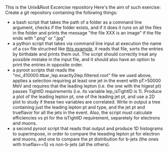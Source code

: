This is the Unix&Root Excercise repository
Here's the aim of such exercise:
Create a git repository containing the following things:
- a bash script that takes the path of a folder as a command line argument, checks if the folder exists, and if it does it runs on all the files in the folder and prints the message "the file XXX is an image" if the file ends with ".png" or ".jpg"
- a python script that takes via command line input at execution the name of a csv file structred like [this example](https://www.dropbox.com/s/xbgjp3ybuyb176m/esempio_csv.csv?dl=0), it reads that file, sorts the entries by birthdate and prints them out. The script should correctly treat any possible mistake in the input file, and it should also have an option to print the entries in opposite order.
- a pyroot scripts that reads the "mc_410000.ttbar_lep.exactly2lep.filtered.root" file we used above, applies a selection requiring at least one jet in the event with pT>50000 MeV and requires that the leading lepton (i.e. the one with the higest pt) passes TightID requirements (i.e. its variable lep_isTightID is 1). Produce a plot of the leading lepton pt, one of the leading jet pt, and use a 2D plot to study if these two variables are correlated. Write in output a tree containing just the leading lepton pt and type, and the jet pt and trueflavor for all the jets in the event. Also, the script must calculate efficiencies vs pt for the isTightID requirement, separetely for electrons and muons.
- a second pyroot script that reads that output and produce 1D histograms to superimpose, in order to compare the leeading lepton pt for electron and muons, and one to compare the pt distribution for b-jets (the ones with trueflav==5) vs non-b-jets (all the others).